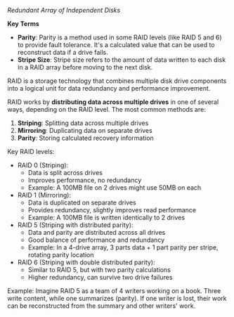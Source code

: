 *Redundant Array of Independent Disks*

**Key Terms**
- **Parity**: Parity is a method used in some RAID levels (like RAID 5 and 6) to provide fault tolerance. It's a calculated value that can be used to reconstruct data if a drive fails.
- **Stripe Size**: Stripe size refers to the amount of data written to each disk in a RAID array before moving to the next disk.

RAID is a storage technology that combines multiple disk drive components into a logical unit for data redundancy and performance improvement.

RAID works by **distributing data across multiple drives** in one of several ways, depending on the RAID level. The most common methods are:

1. **Striping**: Splitting data across multiple drives
2. **Mirroring**: Duplicating data on separate drives
3. **Parity**: Storing calculated recovery information

Key RAID levels:

- RAID 0 (Striping):
    - Data is split across drives
    - Improves performance, no redundancy
    - Example: A 100MB file on 2 drives might use 50MB on each
- RAID 1 (Mirroring):
    - Data is duplicated on separate drives
    - Provides redundancy, slightly improves read performance
    - Example: A 100MB file is written identically to 2 drives
- RAID 5 (Striping with distributed parity):
    - Data and parity are distributed across all drives
    - Good balance of performance and redundancy
    - Example: In a 4-drive array, 3 parts data + 1 part parity per stripe, rotating parity location
- RAID 6 (Striping with double distributed parity):
    - Similar to RAID 5, but with two parity calculations
    - Higher redundancy, can survive two drive failures

Example: Imagine RAID 5 as a team of 4 writers working on a book. Three write content, while one summarizes (parity). If one writer is lost, their work can be reconstructed from the summary and other writers' work.


